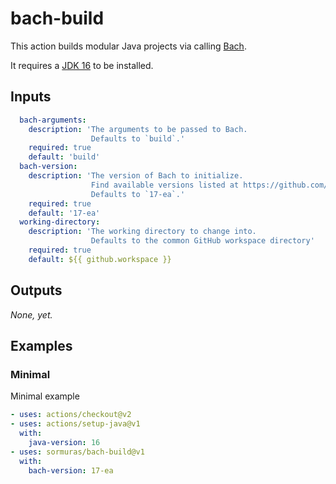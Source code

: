 # bach-build

This action builds modular Java projects via calling [Bach](https://github.com/sormuras/bach).

It requires a [JDK 16](https://jdk.java.net/16) to be installed.

## Inputs

```yaml
  bach-arguments:
    description: 'The arguments to be passed to Bach.
                  Defaults to `build`.'
    required: true
    default: 'build'
  bach-version:
    description: 'The version of Bach to initialize.
                  Find available versions listed at https://github.com/sormuras/bach/releases.
                  Defaults to `17-ea`.'
    required: true
    default: '17-ea'
  working-directory:
    description: 'The working directory to change into.
                  Defaults to the common GitHub workspace directory'
    required: true
    default: ${{ github.workspace }}
```

## Outputs

_None, yet._

## Examples

### Minimal

Minimal example

```yaml
- uses: actions/checkout@v2
- uses: actions/setup-java@v1
  with:
    java-version: 16
- uses: sormuras/bach-build@v1
  with:
    bach-version: 17-ea
```

